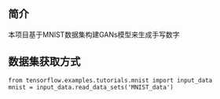 ## 简介

   本项目基于MNIST数据集构建GANs模型来生成手写数字
## 数据集获取方式
	from tensorflow.examples.tutorials.mnist import input_data
	mnist = input_data.read_data_sets('MNIST_data')

